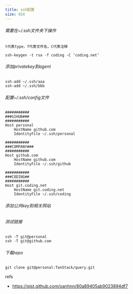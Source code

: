 ```yaml
---
title: ssh配置
size: 924
---
```

###### 需要在~/.ssh文件夹下操作
   ```shell
   t代表type，f代表文件名，C代表注释
   
   ssh-keygen -t rsa -f coding -C ‘coding.net’
   ```
###### 添加privatekey到agent
```
ssh-add ~/.ssh/aaa
ssh-add ~/.ssh/bbb
```
###### 配置~/.ssh/config文件
   ```shell
   ###########
   ###GIHUB###
   ###########
   Host personal
       HostName github.com
       IdentityFile ~/.ssh/personal
   
   ###########
   ###COMPANY###
   ###########
   Host github.com
       HostName github.com
       IdentityFile ~/.ssh/github
   
   ###########
   ###CODING##
   ###########
   Host git.coding.net
       HostName git.coding.net
       IdentityFile ~/.ssh/coding
   ```
###### 添加公共key到相关网站

###### 测试链接
```
ssh -T git@personal
ssh -T git@github.com
```
###### 下载repo
```
git clone git@personal:TanStack/query.git
```

refs
- https://gist.github.com/oanhnn/80a89405ab9023894df7
